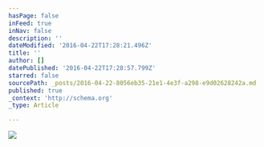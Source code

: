 ```yaml
---
hasPage: false
inFeed: true
inNav: false
description: ''
dateModified: '2016-04-22T17:28:21.496Z'
title: ''
author: []
datePublished: '2016-04-22T17:28:57.799Z'
starred: false
sourcePath: _posts/2016-04-22-8056eb35-21e1-4e3f-a298-e9d02628242a.md
published: true
_context: 'http://schema.org'
_type: Article

---
```

![](https://the-grid-user-content.s3-us-west-2.amazonaws.com/f411f692-6cf8-444c-8656-ffd72be0a6d5.jpg)